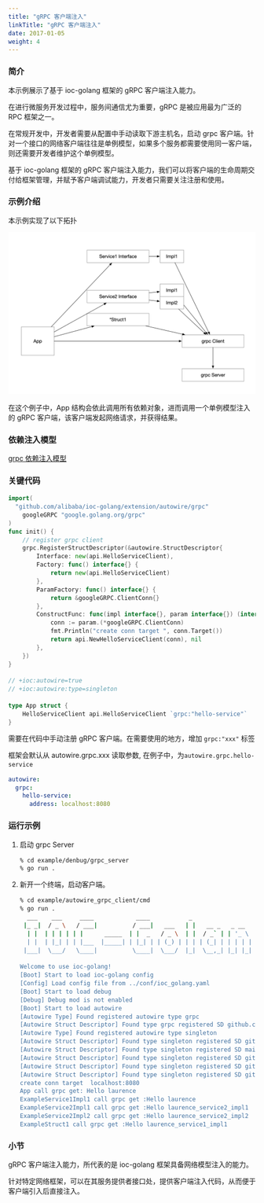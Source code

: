```yaml
---
title: "gRPC 客户端注入"
linkTitle: "gRPC 客户端注入"
date: 2017-01-05
weight: 4
---
```


### 简介

本示例展示了基于 ioc-golang 框架的 gRPC 客户端注入能力。

在进行微服务开发过程中，服务间通信尤为重要，gRPC 是被应用最为广泛的 RPC 框架之一。

在常规开发中，开发者需要从配置中手动读取下游主机名，启动 grpc 客户端。针对一个接口的网络客户端往往是单例模型，如果多个服务都需要使用同一客户端，则还需要开发者维护这个单例模型。

基于 ioc-golang 框架的 gRPC 客户端注入能力，我们可以将客户端的生命周期交付给框架管理，并赋予客户端调试能力，开发者只需要关注注册和使用。

### 示例介绍

本示例实现了以下拓扑

![debug](https://raw.githubusercontent.com/ioc-golang/ioc-golang-website/main/resources/img/debug-topology.png)

在这个例子中，App 结构会依此调用所有依赖对象，进而调用一个单例模型注入的 gRPC 客户端，该客户端发起网络请求，并获得结果。

### 依赖注入模型

[grpc 依赖注入模型](https://github.com/alibaba/IOC-golang/tree/master/extension/grpc)

### 关键代码

```go
import(
  "github.com/alibaba/ioc-golang/extension/autowire/grpc"
	googleGRPC "google.golang.org/grpc"
)
func init() {
	// register grpc client
	grpc.RegisterStructDescriptor(&autowire.StructDescriptor{
		Interface: new(api.HelloServiceClient),
		Factory: func() interface{} {
			return new(api.HelloServiceClient)
		},
		ParamFactory: func() interface{} {
			return &googleGRPC.ClientConn{}
		},
		ConstructFunc: func(impl interface{}, param interface{}) (interface{}, error) {
			conn := param.(*googleGRPC.ClientConn)
			fmt.Println("create conn target ", conn.Target())
			return api.NewHelloServiceClient(conn), nil
		},
	})
}

// +ioc:autowire=true
// +ioc:autowire:type=singleton

type App struct {
	HelloServiceClient api.HelloServiceClient `grpc:"hello-service"`
}
```

需要在代码中手动注册 gRPC 客户端。在需要使用的地方，增加  `grpc:"xxx"` 标签

框架会默认从 autowire.grpc.xxx 读取参数, 在例子中，为`autowire.grpc.hello-service `

```yaml
autowire:
  grpc:
    hello-service:
      address: localhost:8080
```

### 运行示例

1. 启动 grpc Server

   ```bash
   % cd example/denbug/grpc_server
   % go run .
   ```

2. 新开一个终端，启动客户端。

   ```bash
   % cd example/autowire_grpc_client/cmd
   % go run .
     ___    ___     ____            ____           _                         
    |_ _|  / _ \   / ___|          / ___|   ___   | |   __ _   _ __     __ _ 
     | |  | | | | | |      _____  | |  _   / _ \  | |  / _` | | '_ \   / _` |
     | |  | |_| | | |___  |_____| | |_| | | (_) | | | | (_| | | | | | | (_| |
    |___|  \___/   \____|          \____|  \___/  |_|  \__,_| |_| |_|  \__, |
                                                                       |___/ 
   Welcome to use ioc-golang!
   [Boot] Start to load ioc-golang config
   [Config] Load config file from ../conf/ioc_golang.yaml
   [Boot] Start to load debug
   [Debug] Debug mod is not enabled
   [Boot] Start to load autowire
   [Autowire Type] Found registered autowire type grpc
   [Autowire Struct Descriptor] Found type grpc registered SD github.com/alibaba/ioc-golang/example/autowire_grpc_client/api.HelloServiceClient
   [Autowire Type] Found registered autowire type singleton
   [Autowire Struct Descriptor] Found type singleton registered SD github.com/alibaba/ioc-golang/example/autowire_grpc_client/cmd/struct1.Struct1
   [Autowire Struct Descriptor] Found type singleton registered SD main.App
   [Autowire Struct Descriptor] Found type singleton registered SD github.com/alibaba/ioc-golang/example/autowire_grpc_client/cmd/service1.Impl1
   [Autowire Struct Descriptor] Found type singleton registered SD github.com/alibaba/ioc-golang/example/autowire_grpc_client/cmd/service2.Impl1
   [Autowire Struct Descriptor] Found type singleton registered SD github.com/alibaba/ioc-golang/example/autowire_grpc_client/cmd/service2.Impl2
   create conn target  localhost:8080
   App call grpc get: Hello laurence
   ExampleService1Impl1 call grpc get :Hello laurence
   ExampleService2Impl1 call grpc get :Hello laurence_service2_impl1
   ExampleService2Impl2 call grpc get :Hello laurence_service2_impl2
   ExampleStruct1 call grpc get :Hello laurence_service1_impl1
   ```


### 小节

gRPC 客户端注入能力，所代表的是 ioc-golang 框架具备网络模型注入的能力。

针对特定网络框架，可以在其服务提供者接口处，提供客户端注入代码，从而便于客户端引入后直接注入。

